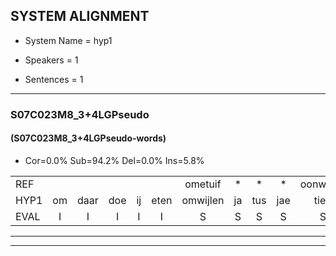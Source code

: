 
## SYSTEM ALIGNMENT

- System Name = hyp1

- Speakers = 1

- Sentences = 1

---

### S07C023M8_3+4LGPseudo

#### (S07C023M8_3+4LGPseudo-words)

- Cor=0.0%	Sub=94.2%	Del=0.0%	Ins=5.8%

|  |  |  |  |  |  |  |  |  |  |  |  |  |  |  |  |  |  |  |  |  |  |  |  |  |  |  |  |  |  |  |  |  |  |  |  |  |  |  |  |  |  |  |  |  |  |  |  |  |  |  |  |  |  |  |  |  |  |  |  |  |  |  |  |  |  |  |  |  |  |  |  |  |  |  |  |  |  |  |  |  |  |  |  |  |  |  |
|:--- |:---:|:---:|:---:|:---:|:---:|:---:|:---:|:---:|:---:|:---:|:---:|:---:|:---:|:---:|:---:|:---:|:---:|:---:|:---:|:---:|:---:|:---:|:---:|:---:|:---:|:---:|:---:|:---:|:---:|:---:|:---:|:---:|:---:|:---:|:---:|:---:|:---:|:---:|:---:|:---:|:---:|:---:|:---:|:---:|:---:|:---:|:---:|:---:|:---:|:---:|:---:|:---:|:---:|:---:|:---:|:---:|:---:|:---:|:---:|:---:|:---:|:---:|:---:|:---:|:---:|:---:|:---:|:---:|:---:|:---:|:---:|:---:|:---:|:---:|:---:|:---:|:---:|:---:|:---:|:---:|:---:|:---:|:---:|:---:|:---:|:---:|
| REF |  |  |  |  |  | ometuif | * | * | * | oonwijlen | * | * | * | * | * | * | * | * | * | deuveltek | * | * | gevijdel | sidowaan | * | * | * | * | * | * | * | * | * | * | * | * | * | * | * | * | crobeklunker | kabbestepen | * | * | * | * | * | * | * | fandelig | jalekrewen | smoralij | zeekvlachine | * | kanaroe | toineetlijgen | * | * | meitsegrok | kantelogsten | ondermind | choporatie | * | * | * | ijraspangen | * | * | * | * | * | * | * | * | * | * | * | * | * | havedil | * | * | * | * | * | hapeneren |
| HYP1 | om | daar | doe | ij | eten | omwijlen | ja | tus | jae | tien | toon | é | daars | de | vil | deck | jedo | geedo | cindowan | bikker | ai | wacht | ten | niet | ziek | xar | peik | na | des | veel | manderom | veellan | daspen | hobekkulen | ker | kamusdeten | ver | wain | a | a | a | ja | bea | van | des | janek | fen | smoale | zek | ggin | e | ken | kan | naar | o | to | éneelien | mi | eerhook | kantaogten | ondingo | borhadier | sen | era | erras | dan | gen | bea | ploten | kus | dof | haaldon | dar | do | dermot | o | boengouten | aenti | vor | hator | ja | gafal | u | jaak | haen | n |
| EVAL | I | I | I | I | I | S | S | S | S | S | S | S | S | S | S | S | S | S | S | S | S | S | S | S | S | S | S | S | S | S | S | S | S | S | S | S | S | S | S | S | S | S | S | S | S | S | S | S | S | S | S | S | S | S | S | S | S | S | S | S | S | S | S | S | S | S | S | S | S | S | S | S | S | S | S | S | S | S | S | S | S | S | S | S | S | S |
---

---
